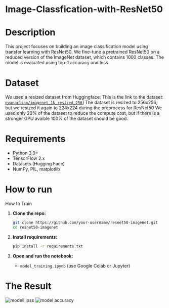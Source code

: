 # Image-Classfication-with-ResNet50
# Description
This project focuses on building an image classification model using transfer learning with ResNet50. We fine-tune a pretrained ResNet50 on a reduced version of the ImageNet dataset, which contains 1000 classes. The model is evaluated using top-1 accuracy and loss.

# Dataset
We used a resized dataset from Huggingface. 
This is the link to the dataset:  [`evanarlian/imagenet_1k_resized_256`](https://huggingface.co/datasets/evanarlian/imagenet_1k_resized_256)]
The dataset is resized to 256x256, but we resized it again to 224x224 during the preprocess for ResNet50
We used only 20% of the dataset to reduce the compute cost, but if there is a stronger GPU avaible 100% of the dataset should be good. 

# Requirements
- Python 3.9+
- TensorFlow 2.x
- Datasets (Hugging Face)
- NumPy, PIL, matplotlib

# How to run
How to Train

1. **Clone the repo:**
   ```bash
   git clone https://github.com/your-username/resnet50-imagenet.git
   cd resnet50-imagenet
   ```

2. **Install requirements:**
   ```bash
   pip install -r requirements.txt
   ```

3. **Open and run the notebook:**
   - `model_training.ipynb` (use Google Colab or Jupyter)
# The Result

![modell loss](https://github.com/user-attachments/assets/fb1e4f44-b89e-4730-8f56-f5fbfc364914)
![model accuracy](https://github.com/user-attachments/assets/c7fb11ec-300f-4c0c-bf84-abf2df4404df)
